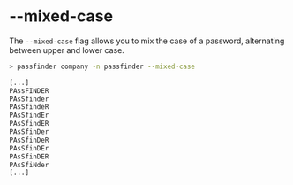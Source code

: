 # --mixed-case

The `--mixed-case` flag allows you to mix the case of a password, alternating between upper and lower case.

```bash
> passfinder company -n passfinder --mixed-case

[...]
PAssFINDER
PAsSfinder
PAsSfindeR
PAsSfindEr
PAsSfindER
PAsSfinDer
PAsSfinDeR
PAsSfinDEr
PAsSfinDER
PAsSfiNder
[...]
```